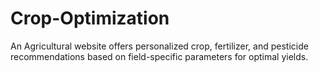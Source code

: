 # Crop-Optimization
An Agricultural website offers personalized crop, fertilizer, and pesticide recommendations based on field-specific parameters for optimal yields.
